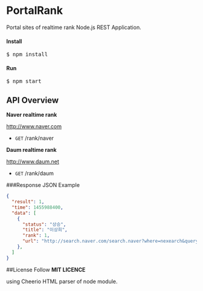# PortalRank
Portal sites of realtime rank Node.js REST Application.

#### Install
<pre>
$ npm install
</pre>

#### Run
<pre>
$ npm start
</pre>
## API Overview

**Naver realtime rank**

http://www.naver.com

 - ```GET``` /rank/naver 

**Daum realtime rank**

http://www.daum.net

 - ```GET``` /rank/daum
 
###Response JSON Example

```json
{
  "result": 1,
  "time": 1455988400,
  "data": [
    {
      "status": "상승",
      "title": "이상희",
      "rank": 1,
      "url": "http://search.naver.com/search.naver?where=nexearch&query=%EC%9D%B4%EC%83%81%ED%9D%AC&sm=top_lve&ie=utf8"
    },
  ]
}
```
##License
Follow **MIT LICENCE**

using Cheerio HTML parser of node module.
